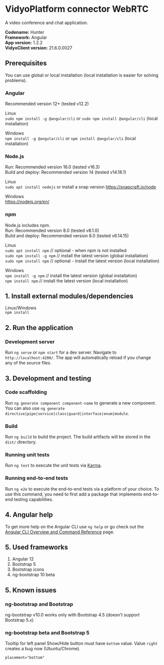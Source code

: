 # VidyoPlatform connector WebRTC

A video conference and chat application.<br>

**Codename:** Hunter<br>
**Framework:** Angular<br>
**App version:** 1.2.2<br>
**VidyoClient version:** 21.6.0.0027<br>

## Prerequisites

You can use global or local installation (local installation is easier for solving problems).

### Angular

Recommended version 12+ (tested v12.2)

Linux<br>
`sudo npm install -g @angular/cli` or `sudo npm install @angular/cli` (local installation)

Windows<br>
`npm install -g @angular/cli` or `npm install @angular/cli` (local installation)

### Node.js

Run: Recommended version 16.0 (tested v16.3) <br>
Build and deploy: Recommended version 14 (tested v14.18.1)<br>

Linux<br>
`sudo apt install nodejs` or install a snap version https://snapcraft.io/node

Windows <br>
https://nodejs.org/en/

### npm

Node.js includes npm.<br>
Run: Recommended version 8.0 (tested v8.1.0)<br>
Build and deploy: Recommended version 6.0 (tested v6.14.15)<br>

Linux<br>
`sudo apt install npm` // optional - when npm is not installed  
`sudo npm install -g npm` // install the latest version (global installation) <br>
`sudo npm install npm` // optional - install the latest version (local installation)

Windows<br>
`npm install -g npm` // install the latest version (global installation)<br>
`npm install npm` // install the latest version (local installation)

## 1. Install external modules/dependencies

Linux/Windows<br>
`npm install`

## 2. Run the application

### Development server

Run `ng serve` or `npm start` for a dev server. Navigate to `http://localhost:4200/`. The app will automatically reload if you change any of the source files.

## 3. Development and testing

### Code scaffolding

Run `ng generate component component-name` to generate a new component. You can also use `ng generate directive|pipe|service|class|guard|interface|enum|module`.

### Build

Run `ng build` to build the project. The build artifacts will be stored in the `dist/` directory.

### Running unit tests

Run `ng test` to execute the unit tests via [Karma](https://karma-runner.github.io).

### Running end-to-end tests

Run `ng e2e` to execute the end-to-end tests via a platform of your choice. To use this command, you need to first add a package that implements end-to-end testing capabilities.

## 4. Angular help

To get more help on the Angular CLI use `ng help` or go check out the [Angular CLI Overview and Command Reference](https://angular.io/cli) page.

## 5. Used frameworks

1. Angular 12
2. Bootstrap 5
3. Bootstrap icons
4. ng-bootstrap 10 beta

## 5. Known issues

### ng-bootstrap and Bootstrap

ng-bootstrap v10.0 works only with Bootstrap 4.5 (doesn't support Bootstrap 5.x)

### ng-bootstrap beta and Bootstrap 5

Tooltip for left panel Show/Hide button must have `bottom` value. Value `right` creates a bug now (Ubuntu/Chrome).

`placement="bottom"`
